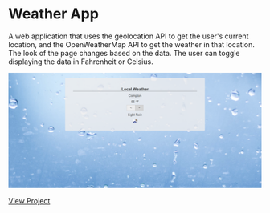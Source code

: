# Weather App

A web application that uses the geolocation API to get the user's current 
location, and the OpenWeatherMap API to get the weather in that location. 
The look of the page changes based on the data. The user can toggle 
displaying the data in Fahrenheit or Celsius.

![Weather App preview](/images/weather-app.png)

[View Project](http://www.rodrigojaguilar.com/weather_app/index.html) 

